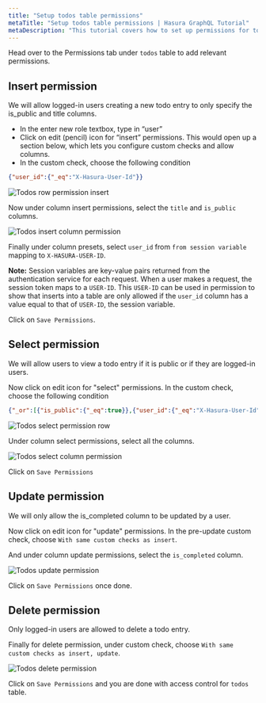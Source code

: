 ```yaml
---
title: "Setup todos table permissions"
metaTitle: "Setup todos table permissions | Hasura GraphQL Tutorial"
metaDescription: "This tutorial covers how to set up permissions for todos table for insert, select, update and delete operations using Hasura console"
---
```


Head over to the Permissions tab under `todos` table to add relevant permissions.

## Insert permission

We will allow logged-in users creating a new todo entry to only specify the is_public and title columns.

- In the enter new role textbox, type in “user”
- Click on edit (pencil) icon for “insert” permissions. This would open up a section below, which lets you configure custom checks and allow columns.
- In the custom check, choose the following condition

```json
{"user_id":{"_eq":"X-Hasura-User-Id"}}
```

![Todos row permission insert](https://graphql-engine-cdn.hasura.io/learn-hasura/assets/graphql-hasura/todos-table-row-permission-insert.png)

Now under column insert permissions, select the `title` and `is_public` columns.

![Todos insert column permission](https://graphql-engine-cdn.hasura.io/learn-hasura/assets/graphql-hasura/todos-insert-column-permission.png)

Finally under column presets, select `user_id` from `from session variable` mapping to `X-HASURA-USER-ID`.

**Note:** Session variables are key-value pairs returned from the authentication service for each request. When a user makes a request, the session token maps to a `USER-ID`. This `USER-ID` can be used in permission to show that inserts into a table are only allowed if the `user_id` column has a value equal to that of `USER-ID`, the session variable.

Click on `Save Permissions`.

## Select permission

We will allow users to view a todo entry if it is public or if they are logged-in users.

Now click on edit icon for "select" permissions. In the custom check, choose the following condition

```json
{"_or":[{"is_public":{"_eq":true}},{"user_id":{"_eq":"X-Hasura-User-Id"}}]}
```

![Todos select permission row](https://graphql-engine-cdn.hasura.io/learn-hasura/assets/graphql-hasura/todos-select-permission-row.png)

Under column select permissions, select all the columns.

![Todos select column permission](https://graphql-engine-cdn.hasura.io/learn-hasura/assets/graphql-hasura/todos-select-permission-column.png)

Click on `Save Permissions`

## Update permission

We will only allow the is_completed column to be updated by a user.

Now click on edit icon for "update" permissions. In the pre-update custom check, choose `With same custom checks as insert`.

And under column update permissions, select the `is_completed` column.

![Todos update permission](https://graphql-engine-cdn.hasura.io/learn-hasura/assets/graphql-hasura/todos-update-permission-pre-update.png)

Click on `Save Permissions` once done.

## Delete permission

Only logged-in users are allowed to delete a todo entry.

Finally for delete permission, under custom check, choose `With same custom checks as insert, update`.

![Todos delete permission](https://graphql-engine-cdn.hasura.io/learn-hasura/assets/graphql-hasura/todos-delete-permission.png)

Click on `Save Permissions` and you are done with access control for `todos` table.
